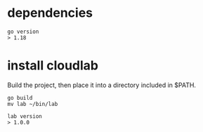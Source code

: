 # dependencies

```
go version
> 1.18
```

# install cloudlab

Build the project, then place it into a directory included in $PATH.

```
go build
mv lab ~/bin/lab

lab version
> 1.0.0
```